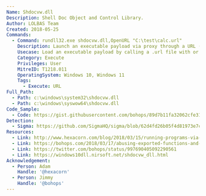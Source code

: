 ```yaml
---
Name: Shdocvw.dll
Description: Shell Doc Object and Control Library.
Author: LOLBAS Team
Created: 2018-05-25
Commands:
  - Command: rundll32.exe shdocvw.dll,OpenURL "C:\test\calc.url"
    Description: Launch an executable payload via proxy through a URL (information) file by calling OpenURL.
    Usecase: Load an executable payload by calling a .url file with or without quotes. The .url file extension can be renamed.
    Category: Execute
    Privileges: User
    MitreID: T1218.011
    OperatingSystem: Windows 10, Windows 11
    Tags:
      - Execute: URL
Full_Path:
  - Path: c:\windows\system32\shdocvw.dll
  - Path: c:\windows\syswow64\shdocvw.dll
Code_Sample:
  - Code: https://gist.githubusercontent.com/bohops/89d7b11fa32062cfe31be9fdb18f050e/raw/1206a613a6621da21e7fd164b80a7ff01c5b64ab/calc.url
Detection:
  - Sigma: https://github.com/SigmaHQ/sigma/blob/62d4fd26b05f4d81973e7c8e80d7c1a0c6a29d0e/rules/windows/process_creation/proc_creation_win_rundll32_susp_activity.yml
Resources:
  - Link: http://www.hexacorn.com/blog/2018/03/15/running-programs-via-proxy-jumping-on-a-edr-bypass-trampoline-part-5/
  - Link: https://bohops.com/2018/03/17/abusing-exported-functions-and-exposed-dcom-interfaces-for-pass-thru-command-execution-and-lateral-movement/
  - Link: https://twitter.com/bohops/status/997690405092290561
  - Link: https://windows10dll.nirsoft.net/shdocvw_dll.html
Acknowledgement:
  - Person: Adam
    Handle: '@hexacorn'
  - Person: Jimmy
    Handle: '@bohops'
---
```

